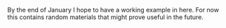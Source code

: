 By the end of January I hope to have a working example in here. For now this contains random materials that might prove useful in the future.
